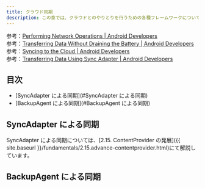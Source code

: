 ```yaml
---
title: クラウド同期
description: この章では、クラウドとのやりとりを行うための各種フレームワークについて解説します。
---
```


参考：[Performing Network Operations &#124; Android Developers](http://developer.android.com/training/basics/network-ops/index.html)  
参考：[Transferring Data Without Draining the Battery &#124; Android Developers](http://developer.android.com/training/efficient-downloads/index.html)  
参考：[Syncing to the Cloud &#124; Android Developers](http://developer.android.com/training/cloudsync/index.html)  
参考：[Transferring Data Using Sync Adapter &#124; Android Developers](http://developer.android.com/training/sync-adapters/index.html)

## 目次

- [SyncAdapter による同期](#SyncAdapter による同期)
- [BackupAgent による同期](#BackupAgent による同期)

## SyncAdapter による同期

SyncAdapter による同期については、[2.15. ContentProvider の発展]({{ site.baseurl }}/fundamentals/2.15.advance-contentprovider.html)にて解説しています。

## BackupAgent による同期
